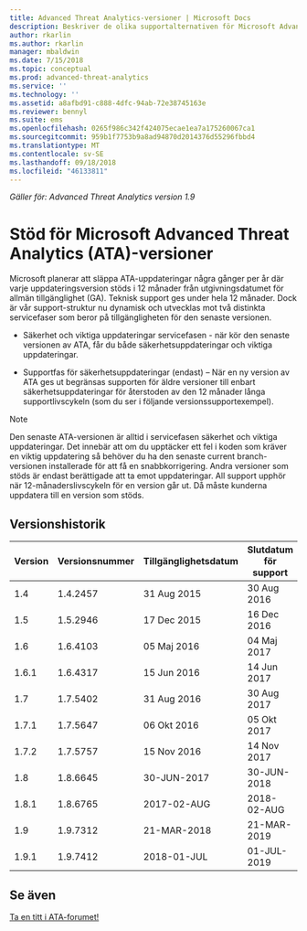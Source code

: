 ```yaml
---
title: Advanced Threat Analytics-versioner | Microsoft Docs
description: Beskriver de olika supportalternativen för Microsoft Advanced Threat Analytics (ATA)-versioner.
author: rkarlin
ms.author: rkarlin
manager: mbaldwin
ms.date: 7/15/2018
ms.topic: conceptual
ms.prod: advanced-threat-analytics
ms.service: ''
ms.technology: ''
ms.assetid: a8afbd91-c888-4dfc-94ab-72e38745163e
ms.reviewer: bennyl
ms.suite: ems
ms.openlocfilehash: 0265f986c342f424075ecae1ea7a175260067ca1
ms.sourcegitcommit: 959b1f7753b9a8ad94870d2014376d55296fbbd4
ms.translationtype: MT
ms.contentlocale: sv-SE
ms.lasthandoff: 09/18/2018
ms.locfileid: "46133811"
---
```

*Gäller för: Advanced Threat Analytics version 1.9*

# <a name="support-for-microsoft-advanced-threat-analytics-ata-versions"></a>Stöd för Microsoft Advanced Threat Analytics (ATA)-versioner

Microsoft planerar att släppa ATA-uppdateringar några gånger per år där varje uppdateringsversion stöds i 12 månader från utgivningsdatumet för allmän tillgänglighet (GA). Teknisk support ges under hela 12 månader. Dock är vår support-struktur nu dynamisk och utvecklas mot två distinkta servicefaser som beror på tillgängligheten för den senaste versionen.

-   Säkerhet och viktiga uppdateringar servicefasen - när kör den senaste versionen av ATA, får du både säkerhetsuppdateringar och viktiga uppdateringar.

-   Supportfas för säkerhetsuppdateringar (endast) – När en ny version av ATA ges ut begränsas supporten för äldre versioner till enbart säkerhetsuppdateringar för återstoden av den 12 månader långa supportlivscykeln (som du ser i följande versionssupportexempel).
 
> [!Note]
> Den senaste ATA-versionen är alltid i servicefasen säkerhet och viktiga uppdateringar. Det innebär att om du upptäcker ett fel i koden som kräver en viktig uppdatering så behöver du ha den senaste current branch-versionen installerade för att få en snabbkorrigering. Andra versioner som stöds är endast berättigade att ta emot uppdateringar. All support upphör när 12-månaderslivscykeln för en version går ut. Då måste kunderna uppdatera till en version som stöds.

## <a name="version-history"></a>Versionshistorik

|Version|Versionsnummer|Tillgänglighetsdatum|Slutdatum för support|
|----|----|----|----|
|1.4|1.4.2457|31 Aug 2015|30 Aug 2016|
|1.5|1.5.2946|17 Dec 2015|16 Dec 2016|
|1.6|1.6.4103|05 Maj 2016|04 Maj 2017|
|1.6.1|1.6.4317|15 Jun 2016|14 Jun 2017|
|1.7|1.7.5402|31 Aug 2016|30 Aug 2017|
|1.7.1|1.7.5647|06 Okt 2016|05 Okt 2017|
|1.7.2|1.7.5757|15 Nov 2016|14 Nov 2017|
|1.8|1.8.6645|30-JUN-2017|30-JUN-2018|
|1.8.1|1.8.6765|2017-02-AUG|2018-02-AUG|
|1.9|1.9.7312|21-MAR-2018|21-MAR-2019|
|1.9.1|1.9.7412|2018-01-JUL|01-JUL-2019|



## <a name="see-also"></a>Se även
[Ta en titt i ATA-forumet!](https://social.technet.microsoft.com/Forums/security/home?forum=mata)
